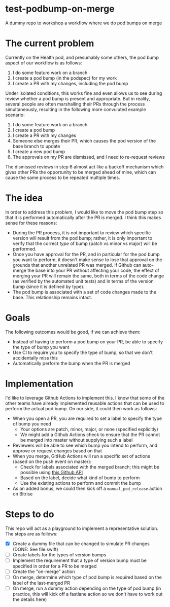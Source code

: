 # test-podbump-on-merge
A dummy repo to workshop a workflow where we do pod bumps on merge

# The current problem

Currently on the Health pod, and presumably some others, the pod bump aspect of our workflow is as follows:

1. I do some feature work on a branch
2. I create a pod bump (in the podspec) for my work
3. I create a PR with my changes, including the pod bump

Under isolated conditions, this works fine and even allows us to see during review whether a pod bump is present and appropriate. But in reality, several people are often marshalling their PRs through the process simultaneously, resulting in the following more convuluted example scenario:

1. I do some feature work on a branch
2. I create a pod bump
3. I create a PR with my changes
4. Someone else merges their PR, which causes the pod version of the base branch to update
5. I create a new pod bump
6. The approvals on my PR are dismissed, and I need to re-request reviews

The dismissed reviews in step 6 almost act like a backoff mechanism which gives other PRs the opportunity to be merged ahead of mine, which can cause the same process to be repeated multiple times.

# The idea

In order to address this problem, I would like to move the pod bump step so that it is performed automatically after the PR is merged. I think this makes sense for these reasons:

- During the PR process, it is not important to review which specific version will result from the pod bump; rather, it is only important to verify that the correct *type* of bump (patch vs minor vs major) will be performed.
- Once you have approval for the PR, and in particular for the pod bump you want to perform, it doesn't make sense to lose that approval on the grounds that another unrelated PR was merged. If Github can auto-merge the base into your PR without affecting your code, the effect of merging your PR will remain the same, both in terms of the code change (as verified by the automated unit tests) and in terms of the version bump (since it is defined by type).
- The pod bump is associated with a set of code changes made to the base. This relationship remains intact.

# Goals

The following outcomes would be good, if we can achieve them:

- Instead of having to perform a pod bump on your PR, be able to specify the type of bump you want
- Use CI to require you to specify the type of bump, so that we don't accidentally miss this
- Automatically perform the bump when the PR is merged
 
# Implementation

I'd like to leverage Github Actions to implement this. I know that some of the other teams have already implemented reusable actions that can be used to perform the actual pod bump. On our side, it could then work as follows:

- When you open a PR, you are required to set a label to specify the type of bump you need
  - Your options are patch, minor, major, or none (specified explicitly)
  - We might add a Github Actions check to ensure that the PR cannot be merged into master without supplying such a label
- Reviewers will be able to see which bump you intend to perform, and approve or request changes based on that
- When you merge, GitHub Actions will run a specific set of actions (based on the push event on master):
  - Check for labels associated with the merged branch; this might be possible using [this Github API](https://stackoverflow.com/questions/37345224/github-get-labels-of-pull-request-from-api)
  - Based on the label, decide what kind of bump to perform
  - Use the existing actions to perform and commit the bump
- As an added bonus, we could then kick off a `manual_pod_release` action on Bitrise

# Steps to do

This repo will act as a playground to implement a representative solution. The steps are as follows:

- [x] Create a dummy file that can be changed to simulate PR changes (DONE: See file.swift)
- [ ] Create labels for the types of version bumps
- [ ] Implement the requirement that a type of version bump must be specified in order for a PR to be merged
- [ ] Create the "on-merge" action
- [ ] On merge, determine which type of pod bump is required based on the label of the last-merged PR
- [ ] On merge, run a dummy action depending on the type of pod bump (in practice, this will kick off a fastlane action so we don't have to work out the details here)
